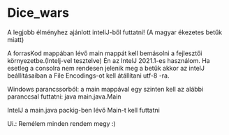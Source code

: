 # Dice_wars

A legjobb élményhez ajánlott inteliJ-ből futtatni!
(A magyar ékezetes betűk miatt)

A forrasKod mappában lévő main mappát kell bemásolni a fejlesztői környezetbe.(Intelj-vel tesztelve)
  Én az IntelJ 2021.1-es használom.
  Ha esetleg a consolra nem rendesen jelenik meg a betűk akkor az intelJ beállításaiban a File Encodings-ot kell átállítani utf-8 -ra.
  
Windows parancssorból:
  a main mappával egy szinten kell az alábbi paranccsal futtatni:
    java main.java.Main
    
IntelJ a main.java packig-ben lévő Main-t kell futtatni


Ui.: Remélem minden rendem megy :)

